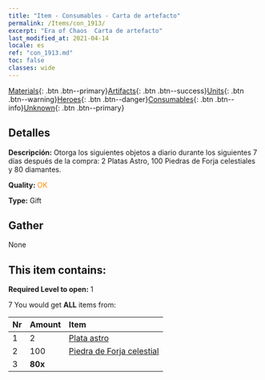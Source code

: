 ```yaml
---
title: "Item - Consumables - Carta de artefacto"
permalink: /Items/con_1913/
excerpt: "Era of Chaos  Carta de artefacto"
last_modified_at: 2021-04-14
locale: es
ref: "con_1913.md"
toc: false
classes: wide
---
```

 [Materials](/es/Items/){: .btn .btn--primary}[Artifacts](/es/Items/Artifacts/){: .btn .btn--success}[Units](/es/Items/Units/){: .btn .btn--warning}[Heroes](/es/Items/Heroes/){: .btn .btn--danger}[Consumables](/es/Items/Consumables/){: .btn .btn--info}[Unknown](/es/Items/Unknown/){: .btn .btn--primary}

## Detalles
 **Descripción:** Otorga los siguientes objetos a diario durante los siguientes 7 días después de la compra: 2 Platas Astro, 100 Piedras de Forja celestiales y 80 diamantes.

 **Quality:** <span style="color: #FF8C00">OK</span>

 **Type:** Gift

## Gather

  None

## This item contains:

 **Required Level to open:** 1

 7 You would get **ALL** items  from:

  | Nr | Amount |     Item    |
  |:---|:-------|:------------|
  | 1 | 2 | [Plata astro](/es/Items/con_969/) | 
  | 2 | 100 | [Piedra de Forja celestial](/es/Items/art_188/) | 
  | 3 |  **80x** | <i class="fas fa-gem"/> |  | 
